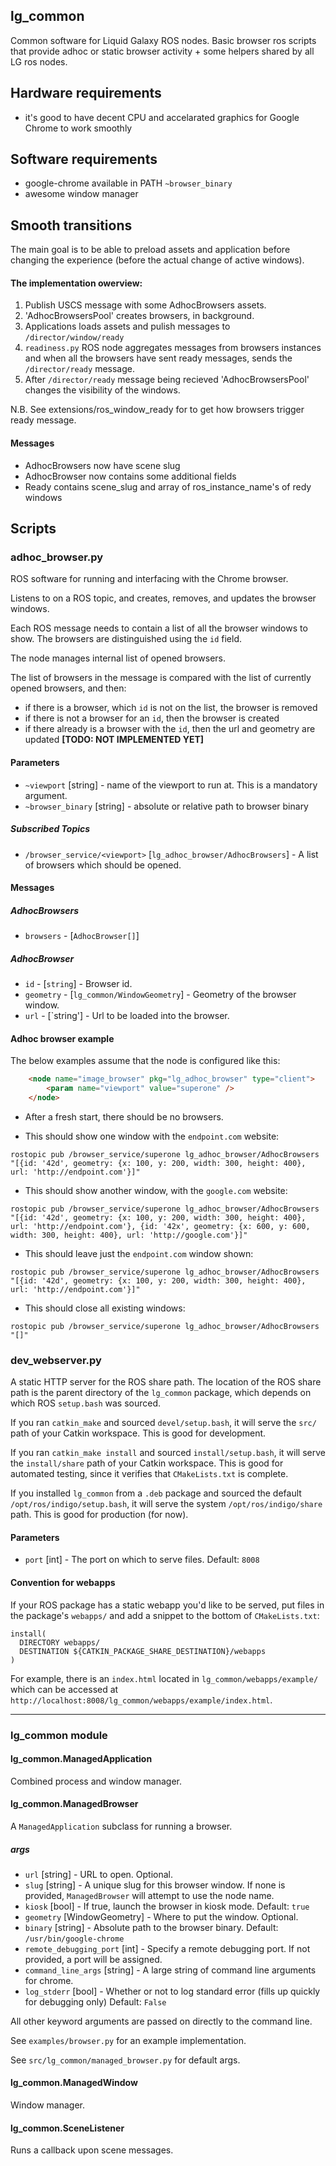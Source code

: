 lg\_common
----------

Common software for Liquid Galaxy ROS nodes. Basic browser ros scripts
that provide adhoc or static browser activity + some helpers shared by
all LG ros nodes.

## Hardware requirements

* it's good to have decent CPU and accelarated graphics for Google
  Chrome to work smoothly

## Software requirements

* google-chrome available in PATH `~browser_binary`
* awesome window manager

## Smooth transitions

The main goal is to be able to preload assets and application before changing the experience (before the actual change of active windows).

#### The implementation owerview:
1. Publish USCS message with some AdhocBrowsers assets.
2. 'AdhocBrowsersPool' creates browsers, in background.
3. Applications loads assets and pulish messages to `/director/window/ready`
4. `readiness.py` ROS node aggregates messages from browsers instances and when all the browsers have sent ready messages, sends the `/director/ready` message.
5. After `/director/ready` message being recieved 'AdhocBrowsersPool' changes the visibility of the windows.

N.B. See extensions/ros_window_ready for to get how browsers trigger ready message.

#### Messages
- AdhocBrowsers now have scene slug
- AdhocBrowser  now contains some additional fields
- Ready         contains scene_slug and array of ros_instance_name's of redy windows

## Scripts

### adhoc\_browser.py

ROS software for running and interfacing with the Chrome browser.

Listens to on a ROS topic, and creates, removes, and updates the browser windows.

Each ROS message needs to contain a list of all the browser windows to show. The browsers are distinguished using the `id` field.

The node manages internal list of opened browsers.

The list of browsers in the message is compared with the list of currently opened browsers, and then:

* if there is a browser, which `id` is not on the list, the browser is removed
* if there is not a browser for an `id`, then the browser is created
* if there already is a browser with the `id`, then the url and geometry are updated **[TODO: NOT IMPLEMENTED YET]**

#### Parameters

* `~viewport` [string] - name of the viewport to run at. This is a mandatory argument.
* `~browser_binary` [string] - absolute or relative path to browser binary

##### Subscribed Topics

* `/browser_service/<viewport>` [`lg_adhoc_browser/AdhocBrowsers`] - A list of browsers which should be opened.

#### Messages

##### AdhocBrowsers

* `browsers` - [`AdhocBrowser[]`]

##### AdhocBrowser

* `id` - [`string`] - Browser id.
* `geometry` - [`lg_common/WindowGeometry`] - Geometry of the browser window.
* `url` - [`string'] - Url to be loaded into the browser.

#### Adhoc browser example

The below examples assume that the node is configured like this:

```html
    <node name="image_browser" pkg="lg_adhoc_browser" type="client">
        <param name="viewport" value="superone" />
    </node>
```

* After a fresh start, there should be no browsers.

* This should show one window with the `endpoint.com` website:

```
rostopic pub /browser_service/superone lg_adhoc_browser/AdhocBrowsers "[{id: '42d', geometry: {x: 100, y: 200, width: 300, height: 400}, url: 'http://endpoint.com'}]"
```

* This should show another window, with the `google.com` website:

```
rostopic pub /browser_service/superone lg_adhoc_browser/AdhocBrowsers "[{id: '42d', geometry: {x: 100, y: 200, width: 300, height: 400}, url: 'http://endpoint.com'}, {id: '42x', geometry: {x: 600, y: 600, width: 300, height: 400}, url: 'http://google.com'}]"
```

* This should leave just the `endpoint.com` window shown:

```
rostopic pub /browser_service/superone lg_adhoc_browser/AdhocBrowsers "[{id: '42d', geometry: {x: 100, y: 200, width: 300, height: 400}, url: 'http://endpoint.com'}]"
```

* This should close all existing windows:

```
rostopic pub /browser_service/superone lg_adhoc_browser/AdhocBrowsers "[]"
```

### dev\_webserver.py

A static HTTP server for the ROS share path. The location of the ROS share path is the parent directory of the `lg_common` package, which depends on which ROS `setup.bash` was sourced.

If you ran `catkin_make` and sourced `devel/setup.bash`, it will serve the `src/` path of your Catkin workspace. This is good for development.

If you ran `catkin_make install` and sourced `install/setup.bash`, it will serve the `install/share` path of your Catkin workspace. This is good for automated testing, since it verifies that `CMakeLists.txt` is complete.

If you installed `lg_common` from a `.deb` package and sourced the default `/opt/ros/indigo/setup.bash`, it will serve the system `/opt/ros/indigo/share` path. This is good for production (for now).

#### Parameters

* `port` [int] - The port on which to serve files. Default: `8008`

#### Convention for webapps

If your ROS package has a static webapp you'd like to be served, put files in the package's `webapps/` and add a snippet to the bottom of `CMakeLists.txt`:

    install(
      DIRECTORY webapps/
      DESTINATION ${CATKIN_PACKAGE_SHARE_DESTINATION}/webapps
    )

For example, there is an `index.html` located in `lg_common/webapps/example/` which can be accessed at `http://localhost:8008/lg_common/webapps/example/index.html`.

----------------------

### lg\_common module

#### lg\_common.ManagedApplication

Combined process and window manager.

#### lg\_common.ManagedBrowser

A `ManagedApplication` subclass for running a browser.

##### args

* `url` [string] - URL to open. Optional.
* `slug` [string] - A unique slug for this browser window. If none is provided, `ManagedBrowser` will attempt to use the node name.
* `kiosk` [bool] - If true, launch the browser in kiosk mode. Default: `true`
* `geometry` [WindowGeometry] - Where to put the window. Optional.
* `binary` [string] - Absolute path to the browser binary. Default: `/usr/bin/google-chrome`
* `remote_debugging_port` [int] - Specify a remote debugging port. If not provided, a port will be assigned.
* `command_line_args` [string] - A large string of command line arguments for chrome.
* `log_stderr` [bool] - Whether or not to log standard error (fills up quickly
  for debugging only) Default: `False`

All other keyword arguments are passed on directly to the command line.

See `examples/browser.py` for an example implementation.

See `src/lg_common/managed_browser.py` for default args.

#### lg\_common.ManagedWindow

Window manager.

#### lg\_common.SceneListener

Runs a callback upon scene messages.
